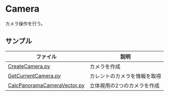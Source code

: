 # Camera

カメラ操作を行う。    

## サンプル

|ファイル|説明|     
|---|---|     
|[CreateCamera.py](./CreateCamera.py)|カメラを作成|     
|[GetCurrentCamera.py](./GetCurrentCamera.py)|カレントのカメラを情報を取得|     
|[CalcPanoramaCameraVector.py](./CalcPanoramaCameraVector.py)|立体視用の2つのカメラを作成|     
